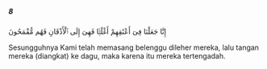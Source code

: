 ##### 8

<span class="ayah">إِنَّا جَعَلْنَا فِىٓ أَعْنَٰقِهِمْ أَغْلَٰلًۭا فَهِىَ إِلَى ٱلْأَذْقَانِ فَهُم مُّقْمَحُونَ</span>

<span class="ayah_translation">Sesungguhnya Kami telah memasang belenggu dileher mereka, lalu tangan mereka (diangkat) ke dagu, maka karena itu mereka tertengadah.</span>
